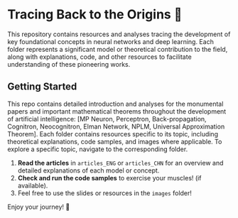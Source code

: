 # Tracing Back to the Origins 🧠

This repository contains resources and analyses tracing the development of key foundational concepts in neural networks and deep learning. Each folder represents a significant model or theoretical contribution to the field, along with explanations, code, and other resources to facilitate understanding of these pioneering works.

## Getting Started

This repo contains detailed introduction and analyses for the monumental papers and important mathematical theorems throughout the development of artificial intelligence: [MP Neuron, Perceptron, Back-propagation, Cognitron, Neocognitron, Elman Network, NPLM, Universal Approximation Theorem]. Each folder contains resources specific to its topic, including theoretical explanations, code samples, and images where applicable. To explore a specific topic, navigate to the corresponding folder.

1. **Read the articles** in `articles_ENG` or `articles_CHN` for an overview and detailed explanations of each model or concept.
2. **Check and run the code samples** to exercise your muscles! (if available).
3. Feel free to use the slides or resources in the `images` folder!

Enjoy your journey! 🧠
